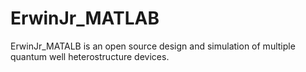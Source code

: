 # ErwinJr_MATLAB
ErwinJr_MATALB is an open source design and simulation of multiple quantum well heterostructure devices. 
